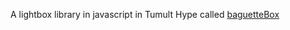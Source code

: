 A lightbox library in javascript in Tumult Hype called [baguetteBox](https://github.com/feimosi/baguetteBox.js)

